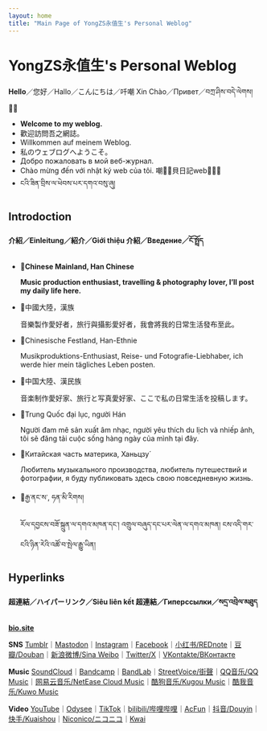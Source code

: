 ```yaml
---
layout: home
title: "Main Page of YongZS永值生's Personal Weblog"
---
```

# YongZS永值生's Personal Weblog

**Hello**／您好／Hallo／こんにちは／吀嘲 Xin Chào／Привет／བཀྲ་ཤིས་བདེ་ལེགས།👋🏼

- **Welcome to my weblog.**
- 歡迎訪問吾之網誌。
- Willkommen auf meinem Weblog. 
- 私のウェブログへようこそ。
- Добро пожаловать в мой веб-журнал.
- Chào mừng đến với nhật ký web của tôi. 嘲𢜠𦤾貝日記web𧵑碎。
- ངའི་ཟིན་བྲིས་ལ་ཕེབས་པར་དགའ་བསུ་ཞུ།

## Introdoction
#### 介紹／Einleitung／紹介／Giới thiệu 介紹／Введение／ངོ་སྤྲོད

- **📍Chinese Mainland, Han Chinese**

    **Music production enthusiast, travelling & photography lover, I’ll post my daily life here.**
- 📍中國大陸，漢族

    音樂製作愛好者，旅行與攝影愛好者，我會將我的日常生活發布至此。
- 📍Chinesische Festland, Han-Ethnie
    
    Musikproduktions-Enthusiast, Reise- und Fotografie-Liebhaber, ich werde hier mein tägliches Leben posten.
- 📍中国大陸、漢民族

    音楽制作愛好家、旅行と写真愛好家、ここで私の日常生活を投稿します。
- 📍Trung Quốc đại lục, người Hán

    Người đam mê sản xuất âm nhạc, người yêu thích du lịch và nhiếp ảnh, tôi sẽ đăng tải cuộc sống hàng ngày của mình tại đây.
- 📍Китайская часть материка, Ханьцзу́

  Любитель музыкального производства, любитель путешествий и фотографии, я буду публиковать здесь свою повседневную жизнь.
- 📍རྒྱ་ནང་ས་, ཧན་མི་རིགས།

  རོལ་དབྱངས་བཟོ་སྐྲུན་ལ་དགའ་མཁན་དང་། འགྲུལ་བཞུད་དང་པར་ལེན་ལ་དགའ་མཁན། ངས་འདི་གར་ངའི་ཉིན་རེའི་འཚོ་བ་སྤེལ་རྒྱུ་ཡིན།
## Hyperlinks

#### 超連結／ハイパーリンク／Siêu liên kết 超連結／Гиперссылки／སདྲ་འབྲེལ་མཐུད

**[bio.site](https://bio.site/yongzs1218)**

**SNS**
[Tumblr](https://yongzs1218.tumblr.con)｜[Mastodon](https://mastodon.ktachibana.party/@yongzs1218)｜[Instagram](https://www.instagram.com/yongzs1218)｜[Facebook](https://www.facebook.com/yongzs1218)｜[小红书/REDnote](https://www.xiaohongshu.com/user/profile/63d4cc150000000026006370)｜[豆瓣/Douban](https://www.douban.com/people/YongZS1218/?_i=9475653ibAOHuR,9523077ibAOHuR)｜[新浪微博/Sina Weibo](https://weibo.com/u/7451755760)｜[Twitter/X](https://x.com/yongzs1218)｜[VKontakte/ВКонтакте](https://vk.com/yongzs1218)

**Music**
[SoundCloud](https://soundcloud.com/yongzs1218)｜[Bandcamp](https://yongzs1218.bandcamp.com/)｜[BandLab](https://www.bandlab.com/yongzs1218)｜[StreetVoice/街聲](https://streetvoice.com/YongZS1218/)｜[QQ音乐/QQ Music](https://y.qq.com/n/ryqq/singer/004TlJLl0fnqwh)｜[网易云音乐/NetEase Cloud Music](https://music.163.com/#/artist?id=50000746)｜[酷狗音乐/Kugou Music](https://www.kugou.com/singer/info/6JJVAKDE99F64E/)｜[酷我音乐/Kuwo Music](https://kuwo.cn/singer_detail/8241275)

**Video**
[YouTube](https://www.youtube.com/@yongzs1218)｜[Odysee](https://odysee.com/@yongzs1218)｜[TikTok](https://www.tiktok.com/@yongzs1218)｜[bilibili/哔哩哔哩](https://space.bilibili.com/618957997)｜[AcFun](https://www.acfun.cn/u/51064405)｜[抖音/Douyin](https://www.douyin.com/user/MS4wLjABAAAA6XGuIBDNrQ3rRy7KAczB8CFrBn2CLEFbaUPE5x4k7So)｜[快手/Kuaishou](https://www.kuaishou.com/profile/3xw8cp8hu54y85s)｜[Niconico/ニコニコ](https://www.nicovideo.jp/user/131152965)｜[Kwai](https://m.kwai.com/old/user/@yongzs1218)
